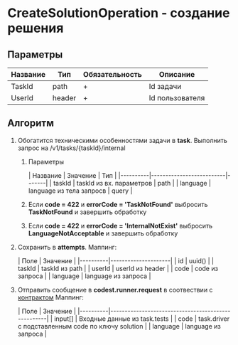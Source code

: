 # CreateSolutionOperation - создание решения

## Параметры

| Название | Тип    | Обязательность | Описание        |
|----------|--------|----------------|-----------------|
| TaskId   | path   | +              | Id задачи       |
| UserId   | header | +              | Id пользователя |

## Алгоритм

1. Обогатится техническими особенностями задачи в **task**. Выполнить запрос на /v1/tasks/{taskId}/internal
    1. Параметры

       | Название | Значение                 | Тип   |
               |----------|--------------------------|-------|
       | taskId   | taskId из вх. параметров | path  |
       | language | language из тела запросв | query |
    2. Если **code = 422** и **errorCode = 'TaskNotFound'** выбросить **TaskNotFound** и завершить обработку
    3. Если **code = 422** и **errorCode = 'InternalNotExist'** выбросить **LanguageNotAcceptable** и завершить
       обработку
2. Сохранить в **attempts**. Маппинг:

   | Поле     | Значение            |
       |----------|---------------------|
   | id       | uuid()              |
   | taskId   | taskId из path      |
   | userId   | userId из header    |
   | code     | code из запроса     |
   | language | language из запроса |
3. Отправить сообщение в **codest.runner.request** в соотвествии
   с [контрактом](../../../codest-shared/docs/Runner/RunCodeRequestEvent.md)
   Маппинг:

   | Поле     | Значение                                           |
       |----------|----------------------------------------------------|
   | input[]  | Входные данные из task.tests                       |
   | code     | task.driver с подставленным code по ключу solution |
   | language | language из запроса                                |
